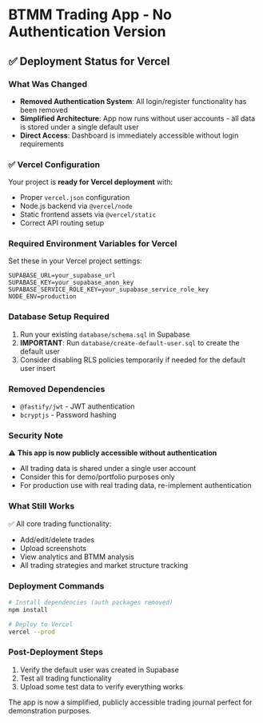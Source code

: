 # BTMM Trading App - No Authentication Version

## ✅ Deployment Status for Vercel

### What Was Changed
- **Removed Authentication System**: All login/register functionality has been removed
- **Simplified Architecture**: App now runs without user accounts - all data is stored under a single default user
- **Direct Access**: Dashboard is immediately accessible without login requirements

### ✅ Vercel Configuration
Your project is **ready for Vercel deployment** with:
- Proper `vercel.json` configuration
- Node.js backend via `@vercel/node`
- Static frontend assets via `@vercel/static`
- Correct API routing setup

### Required Environment Variables for Vercel
Set these in your Vercel project settings:
```
SUPABASE_URL=your_supabase_url
SUPABASE_KEY=your_supabase_anon_key
SUPABASE_SERVICE_ROLE_KEY=your_supabase_service_role_key
NODE_ENV=production
```

### Database Setup Required
1. Run your existing `database/schema.sql` in Supabase
2. **IMPORTANT**: Run `database/create-default-user.sql` to create the default user
3. Consider disabling RLS policies temporarily if needed for the default user insert

### Removed Dependencies
- `@fastify/jwt` - JWT authentication
- `bcryptjs` - Password hashing

### Security Note
⚠️ **This app is now publicly accessible without authentication**
- All trading data is shared under a single user account
- Consider this for demo/portfolio purposes only
- For production use with real trading data, re-implement authentication

### What Still Works
✅ All core trading functionality:
- Add/edit/delete trades
- Upload screenshots
- View analytics and BTMM analysis
- All trading strategies and market structure tracking

### Deployment Commands
```bash
# Install dependencies (auth packages removed)
npm install

# Deploy to Vercel
vercel --prod
```

### Post-Deployment Steps
1. Verify the default user was created in Supabase
2. Test all trading functionality
3. Upload some test data to verify everything works

The app is now a simplified, publicly accessible trading journal perfect for demonstration purposes.